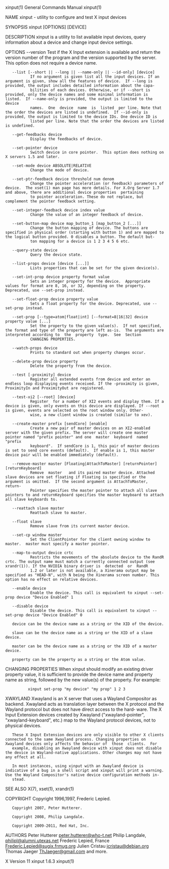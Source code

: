 xinput(1)                                                                                  General Commands Manual                                                                                  xinput(1)

NAME
       xinput - utility to configure and test X input devices

SYNOPSIS
       xinput [OPTIONS] [DEVICE]

DESCRIPTION
       xinput is a utility to list available input devices, query information about a device and change input device settings.

OPTIONS
       --version
               Test if the X Input extension is available and return the version number of the program and the version supported by the server. This option does not require a device name.

       --list [--short || --long || --name-only || --id-only] [device]
               If no argument is given list all the input devices. If an argument is given, show all the features of device.  If --long is provided, the output includes detailed information about the capa‐
               bilities of each devices. Otherwise, or if --short is provided, only the device names and some minimal information is listed.  If --name-only is provided, the output is limited to the device
               names.  One  device  name  is  listed  per line. Note that the order the devices are listed is undefined.  If --id-only is provided, the output is limited to the device IDs. One device ID is
               listed per line. Note that the order the devices are listed is undefined.

       --get-feedbacks device
               Display the feedbacks of device.

       --set-pointer device
               Switch device in core pointer.  This option does nothing on X servers 1.5 and later.

       --set-mode device ABSOLUTE|RELATIVE
               Change the mode of device.

       --set-ptr-feedback device threshold num denom
               Change the pointer acceleration (or feedback) parameters of device.  The xset(1) man page has more details. For X.Org Server 1.7 and above, there are additional device properties  pertaining
               to pointer acceleration. These do not replace, but complement the pointer feedback setting.

       --set-integer-feedback device index value
               Change the value of an integer feedback of device.

       --set-button-map device map_button_1 [map_button_2 [...]]
               Change the button mapping of device. The buttons are specified in physical order (starting with button 1) and are mapped to the logical button provided. 0 disables a button. The default but‐
               ton mapping for a device is 1 2 3 4 5 6 etc.

       --query-state device
               Query the device state.

       --list-props device [device [...]]
               Lists properties that can be set for the given device(s).

       --set-int-prop device property format value
               Sets an integer property for the device.  Appropriate values for format are 8, 16, or 32, depending on the property. Deprecated, use --set-prop instead.

       --set-float-prop device property value
               Sets a float property for the device. Deprecated, use --set-prop instead.

       --set-prop [--type=atom|float|int] [--format=8|16|32] device property value [...]
               Set the property to the given value(s).  If not specified, the format and type of the property are left as-is.  The arguments are interpreted according to  the  property  type.  See  Section
               CHANGING PROPERTIES.

       --watch-props device
               Prints to standard out when property changes occur.

       --delete-prop device property
               Delete the property from the device.

       --test [-proximity] device
               Register all extended events from device and enter an endless loop displaying events received. If the -proximity is given, ProximityIn and ProximityOut are registered.

       --test-xi2 [--root] [device]
               Register  for a number of XI2 events and display them. If a device is given, only events on this device are displayed. If --root is given, events are selected on the root window only. Other‐
               wise, a new client window is created (similar to xev).

       --create-master prefix [sendCore] [enable]
               Create a new pair of master devices on an XI2-enabled server with the given prefix. The server will create one master pointer named "prefix pointer" and one  master  keyboard  named  "prefix
               keyboard".  If sendCore is 1, this pair of master devices is set to send core events (default).  If enable is 1, this master device pair will be enabled immediately (default).

       --remove-master master [Floating|AttachToMaster] [returnPointer] [returnKeyboard]
               Remove  master   and its paired master device. Attached slave devices are set floating if Floating is specified or the argument is omitted.  If the second argument is AttachToMaster, return‐
               Pointer specifies the master pointer to attach all slave pointers to and returnKeyboard specifies the master keyboard to attach all slave keyboards to.

       --reattach slave master
               Reattach slave to master.

       --float slave
               Remove slave from its current master device.

       --set-cp window master
               Set the ClientPointer for the client owning window to master.  master must specify a master pointer.

       --map-to-output device crtc
               Restricts the movements of the absolute device to the RandR crtc. The output name must match a currently connected output (see xrandr(1)). If the NVIDIA binary driver is  detected  or  RandR
               1.2 or later is not available, a Xinerama output may be specified as "HEAD-N", with N being the Xinerama screen number. This option has no effect on relative devices.

       --enable device
               Enable the device. This call is equivalent to xinput --set-prop device "Device Enabled" 1

       --disable device
               Disable the device. This call is equivalent to xinput --set-prop device "Device Enabled" 0

       device can be the device name as a string or the XID of the device.

       slave can be the device name as a string or the XID of a slave device.

       master can be the device name as a string or the XID of a master device.

       property can be the property as a string or the Atom value.

CHANGING PROPERTIES
       When xinput should modify an existing driver property value, it is sufficient to provide the device name and property name as string, followed by the new value(s) of the property. For example:

              xinput set-prop "my device" "my prop" 1 2 3

XWAYLAND
       Xwayland  is  an  X server that uses a Wayland Compositor as backend.  Xwayland acts as translation layer between the X protocol and the Wayland protocol but does not have direct access to the hard‐
       ware. The X Input Extension devices created by Xwayland ("xwayland-pointer", "xwayland-keyboard", etc.) map to the Wayland protocol devices, not to physical devices.

       These X Input Extension devices are only visible to other X clients connected to the same Xwayland process. Changing properties on Xwayland devices only affects the behavior of  those  clients.  For
       example, disabling an Xwayland device with xinput does not disable the device in Wayland-native applications. Other changes may not have any effect at all.

       In most instances, using xinput with an Xwayland device is indicative of a bug in a shell script and xinput will print a warning. Use the Wayland Compositor's native device configuration methods in‐
       stead.

SEE ALSO
       X(7), xset(1), xrandr(1)

COPYRIGHT
       Copyright 1996,1997, Frederic Lepied.

       Copyright 2007, Peter Hutterer.

       Copyright 2008, Philip Langdale.

       Copyright 2009-2011, Red Hat, Inc.

AUTHORS
       Peter Hutterer <peter.hutterer@who-t.net>
       Philip Langdale, <philipl@alumni.utexas.net>
       Frederic Lepied, France <Frederic.Lepied@sugix.frmug.org>
       Julien Cristau <jcristau@debian.org>
       Thomas Jaeger <ThJaeger@gmail.com>
       and more.

X Version 11                                                                                     xinput 1.6.3                                                                                       xinput(1)
